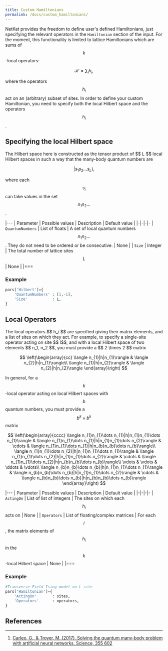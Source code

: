 ```yaml
---
title: Custom Hamiltonians
permalink: /docs/custom_hamiltonians/
---
```


NetKet provides the freedom to define user's defined Hamiltonians, just specifying the relevant operators
in the `Hamiltonian` section of the input. For the moment, this functionality is limited to
lattice Hamiltonians which are sums of $$ k $$ -local operators:

$$
\mathcal{H}= \sum_i h_i,
$$

where the operators $$ h_i $$ act on an (arbitrary) subset of sites. In order to define your custom
Hamiltonian, you need to specify both the local Hilbert space and the operators $$ h_i $$.

<h2 class="bg-primary">Specifying the local Hilbert space</h2>
The Hilbert space here is constructed as the tensor product of $$ L $$ local Hilbert spaces
in such a way that the many-body quantum numbers are

$$
\left | s_1 s_2 \dots s_L \right \rangle,
$$

where each $$ s_i $$ can take values in the set $$ n_1 n_2 \dots $$.


|---
| Parameter | Possible values | Description | Default value |
|-|-|-|-
| `QuantumNumbers` | List of floats  |  A set of local quantum numbers $$ n_1 n_2 \dots $$. They do not need to be ordered or be consecutive. | None |
| `Size` | Integer |  The total number of lattice sites $$ L $$ | None |
|===

### Example
```python
pars['Hilbert']={
    'QuantumNumbers' : [1,-1],
    'Size'           : L,
}
```

<h2 class="bg-primary">Local Operators</h2>
The local operators $$ h_i $$ are specified giving their matrix elements, and a list of sites on which they act.
For example, to specify a single-site operator acting on site $$ l$$, and with a local Hilbert space of two elements $$ n_1, n_2 $$,
you must provide a $$ 2 \times 2 $$ matrix

$$
\left(\begin{array}{cc}
\langle n_{1}|h|n_{1}\rangle & \langle n_{2}|h|n_{1}\rangle\\
\langle n_{1}|h|n_{2}\rangle & \langle n_{2}|h|n_{2}\rangle
\end{array}\right)
$$

In general, for a $$ k $$-local operator acting on local Hilbert spaces with $$ b $$ quantum numbers,
you must provide a $$ b^k \times b^k $$ matrix

$$
\left(\begin{array}{cccc}
\langle n_{1}n_{1}\dots n_{1}|h|n_{1}n_{1}\dots n_{1}\rangle & \langle n_{1}n_{1}\dots n_{1}|h|n_{1}n_{1}\dots n_{2}\rangle & \cdots & \langle n_{1}n_{1}\dots n_{1}|h|n_{b}n_{b}\dots n_{b}\rangle\\
\langle n_{1}n_{1}\dots n_{2}|h|n_{1}n_{1}\dots n_{1}\rangle & \langle n_{1}n_{1}\dots n_{2}|h|n_{1}n_{1}\dots n_{2}\rangle & \cdots & \langle n_{1}n_{1}\dots n_{2}|h|n_{b}n_{b}\dots n_{b}\rangle\\
\vdots & \vdots & \ddots & \vdots\\
\langle n_{b}n_{b}\dots n_{b}|h|n_{1}n_{1}\dots n_{1}\rangle & \langle n_{b}n_{b}\dots n_{b}|h|n_{1}n_{1}\dots n_{2}\rangle & \cdots & \langle n_{b}n_{b}\dots n_{b}|h|n_{b}n_{b}\dots n_{b}\rangle
\end{array}\right)
$$


|---
| Parameter | Possible values | Description | Default value |
|-|-|-|-
| `ActingOn` | List of list of integers  |  The sites on which each $$ h_i $$ acts on | None |
| `Operators` | List of floating/complex matrices |  For each $$ i $$, the matrix elements of $$ h_i $$ in the $$ k $$-local Hilbert space | None |
|===

### Example
```python
#Transverse-Field Ising model on L site
pars['Hamiltonian']={
    'ActingOn'       : sites,
    'Operators'      : operators,
}
```


## References
---------------
1. [Carleo, G., & Troyer, M. (2017). Solving the quantum many-body problem with artificial neural networks. Science, 355 602](http://science.sciencemag.org/content/355/6325/602)
